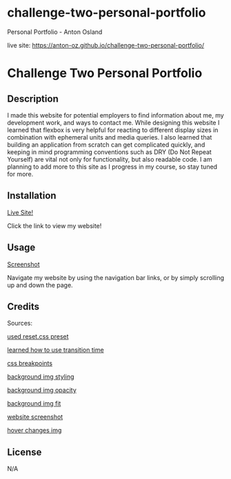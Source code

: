 # challenge-two-personal-portfolio
Personal Portfolio - Anton Osland

live site: https://anton-oz.github.io/challenge-two-personal-portfolio/


# Challenge Two Personal Portfolio

## Description

I made this website for potential employers to find information about me, my development work, and ways to contact me. While designing this website I learned that flexbox is very helpful for reacting to different display sizes in combination with ephemeral units and media queries. I also learned that building an application from scratch can get complicated quickly, and keeping in mind programming conventions such as DRY (Do Not Repeat Yourself) are vital not only for functionality, but also readable code. I am planning to add more to this site as I progress in my course, so stay tuned for more.

## Installation

[Live Site!](https://anton-oz.github.io/challenge-two-personal-portfolio/)

Click the link to view my website!

## Usage

[Screenshot](./assets/screenshot/screenshot.png)

Navigate my website by using the navigation bar links, or by simply scrolling up and down the page.

## Credits

Sources:

[used reset.css preset](https://meyerweb.com/eric/tools/css/reset/)

[learned how to use transition time](https://www.w3schools.com/css/css3_buttons.asp)

[css breakpoints](https://www.w3schools.com/howto/howto_css_media_query_breakpoints.asp)

[background img styling](https://developer.mozilla.org/en-US/docs/Web/CSS/CSS_backgrounds_and_borders/Resizing_background_images)

[background img opacity](https://www.digitalocean.com/community/tutorials/how-to-change-a-css-background-images-opacity)

[background img fit](https://www.w3schools.com/css/css3_object-fit.asp)

[website screenshot](https://zapier.com/blog/full-page-screenshots-in-chrome/)

[hover changes img](https://sirv.com/help/articles/hover-change-image/#:~:text=is%20explained%20below.-,Pure%20CSS%20to%20swap%20image%20on%20hover,and%20works%20on%20all%20browsers.)

## License

N/A